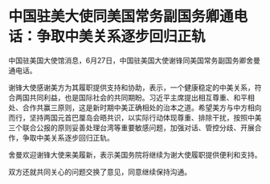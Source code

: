 

# 中国驻美大使同美国常务副国务卿通电话：争取中美关系逐步回归正轨

中国驻美国大使馆消息，6月27日，中国驻美国大使谢锋同美国常务副国务卿舍曼通电话。

谢锋大使感谢美方为其履职提供支持和协助，表示，一个健康稳定的中美关系，符合两国共同利益，也是国际社会的共同期盼。习近平主席提出相互尊重、和平相处、合作共赢三原则，这是新时期中美正确相处的治本之道。希望美方与中方相向而行，坚持两国元首巴厘岛会晤共识，以实际行动体现尊重、排除干扰，按照中美三个联合公报的原则妥善处理台湾等重要敏感问题，加强对话、管控分歧、开展合作，争取中美关系逐步回归正轨。

舍曼欢迎谢锋大使来美履新，表示美国务院将继续为谢大使履职提供便利和支持。

双方还就共同关心的问题交换了意见，同意继续保持沟通。


